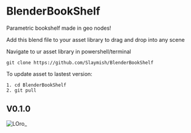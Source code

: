 # BlenderBookShelf
Parametric bookshelf made in geo nodes!


Add this blend file to your asset library to drag and drop into any scene

Navigate to ur asset library in powershell/terminal

```
git clone https://github.com/Slaymish/BlenderBookShelf
```

To update asset to lastest version:
```
1. cd BlenderBookShelf
2. git pull
```



## V0.1.0

![LOro_](https://github.com/Slaymish/BlenderBookShelf/assets/21288505/6ca4b8c4-1f14-4815-9217-c554413ac80d)
